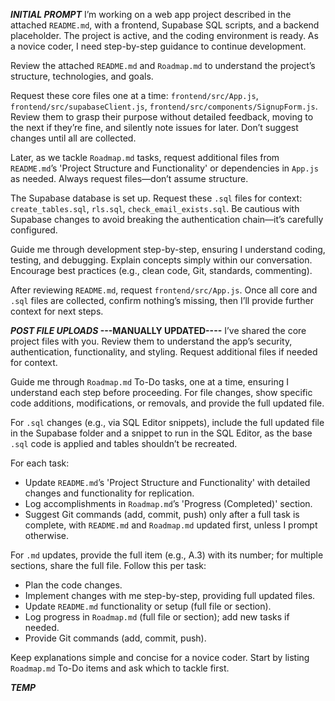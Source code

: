 **_INITIAL PROMPT_**
I’m working on a web app project described in the attached `README.md`, with a frontend, Supabase SQL scripts, and a backend placeholder. The project is active, and the coding environment is ready. As a novice coder, I need step-by-step guidance to continue development.

Review the attached `README.md` and `Roadmap.md` to understand the project’s structure, technologies, and goals.

Request these core files one at a time: `frontend/src/App.js`, `frontend/src/supabaseClient.js`, `frontend/src/components/SignupForm.js`. Review them to grasp their purpose without detailed feedback, moving to the next if they’re fine, and silently note issues for later. Don’t suggest changes until all are collected.

Later, as we tackle `Roadmap.md` tasks, request additional files from `README.md`’s 'Project Structure and Functionality' or dependencies in `App.js` as needed. Always request files—don’t assume structure.

The Supabase database is set up. Request these `.sql` files for context: `create_tables.sql`, `rls.sql`, `check_email_exists.sql`. Be cautious with Supabase changes to avoid breaking the authentication chain—it’s carefully configured.

Guide me through development step-by-step, ensuring I understand coding, testing, and debugging. Explain concepts simply within our conversation. Encourage best practices (e.g., clean code, Git, standards, commenting).

After reviewing `README.md`, request `frontend/src/App.js`. Once all core and `.sql` files are collected, confirm nothing’s missing, then I’ll provide further context for next steps.

**_POST FILE UPLOADS_ ---MANUALLY UPDATED----**
I’ve shared the core project files with you. Review them to understand the app’s security, authentication, functionality, and styling. Request additional files if needed for context.

Guide me through `Roadmap.md` To-Do tasks, one at a time, ensuring I understand each step before proceeding. For file changes, show specific code additions, modifications, or removals, and provide the full updated file.

For `.sql` changes (e.g., via SQL Editor snippets), include the full updated file in the Supabase folder and a snippet to run in the SQL Editor, as the base `.sql` code is applied and tables shouldn’t be recreated.

For each task:

- Update `README.md`’s 'Project Structure and Functionality' with detailed changes and functionality for replication.
- Log accomplishments in `Roadmap.md`’s 'Progress (Completed)' section.
- Suggest Git commands (add, commit, push) only after a full task is complete, with `README.md` and `Roadmap.md` updated first, unless I prompt otherwise.

For `.md` updates, provide the full item (e.g., A.3) with its number; for multiple sections, share the full file. Follow this per task:

- Plan the code changes.
- Implement changes with me step-by-step, providing full updated files.
- Update `README.md` functionality or setup (full file or section).
- Log progress in `Roadmap.md` (full file or section); add new tasks if needed.
- Provide Git commands (add, commit, push).

Keep explanations simple and concise for a novice coder. Start by listing `Roadmap.md` To-Do items and ask which to tackle first.

**_TEMP_**
